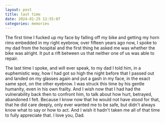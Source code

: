 ```yaml
---
layout: post
title: last time
date: 2024-01-25 12:55:07
categories: memories
---
```


The first time I fucked up my face by falling off my bike and getting my horn rims embedded in my right eyebrow, over fifteen years ago now, I spoke to my dad from the hospital and the first thing he asked me was whether the bike was alright. It put a rift between us that neither one of us was able to repair.

The last time I spoke, and will ever speak, to my dad I told him, in a euphemistic way, how I had got so high the night before that I passed out and landed on my glasses again and put a gash in my face, in the exact same spot, on the other eyebrow. I was struck this time by his gentle humanity, even in his own frailty. And I wish now that I had had the vulnerability back then to confront him, to talk about how hurt, betrayed, abandoned I felt. Because I know now that he would not have stood for that, that he did care deeply, only ever wanted me to be safe, but didn't always know what to say or how to act. And I wish it hadn't taken me all of that time to fully appreciate that. I love you, Dad.
